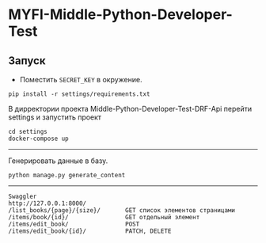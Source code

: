 # MYFI-Middle-Python-Developer-Test


## Запуск

- Поместить `SECRET_KEY` в окружение.

```console
pip install -r settings/requirements.txt
```


В дирректории проекта Middle-Python-Developer-Test-DRF-Api перейти settings и запустить проект 

```console
cd settings
docker-compose up
```

---
Генерировать данные в базу. 
```console
python manage.py generate_content
```
---
```
Swaggler 
http://127.0.0.1:8000/
/list_books/{page}/{size}/       GET список элементов страницами 
/items/book/{id}/                GET отдельный элемент
/items/edit_book/                POST
/items/edit_book/{id}/           PATCH, DELETE
```
